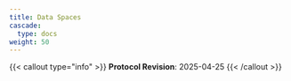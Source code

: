 ```yaml
---
title: Data Spaces
cascade:
  type: docs
weight: 50
---
```


{{< callout type="info" >}} **Protocol Revision**: 2025-04-25 {{< /callout >}}
